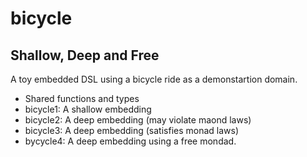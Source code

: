 bicycle
=======

Shallow, Deep and Free
----------------------

A toy embedded DSL using a bicycle ride as a demonstartion domain.

- Shared functions and types
- bicycle1: A shallow embedding
- bicycle2: A deep embedding (may violate maond laws)
- bicycle3: A deep embedding (satisfies monad laws)
- bycycle4: A deep embedding using a free mondad.
